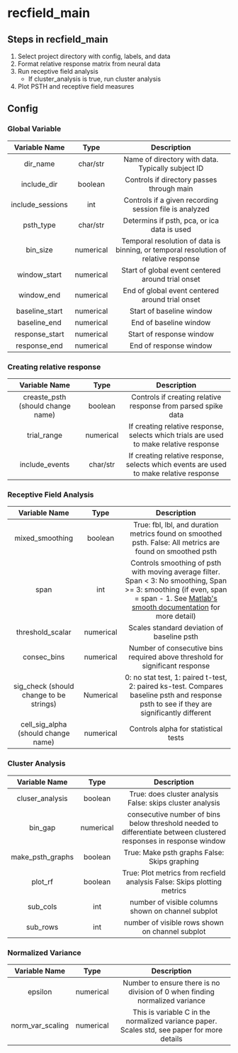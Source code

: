 # recfield_main
## Steps in recfield_main
1. Select project directory with config, labels, and data
2. Format relative response matrix from neural data
3. Run receptive field analysis  
    * If cluster_analysis is true, run cluster analysis
4. Plot PSTH and receptive field measures
## Config

### Global Variable
|Variable Name|Type| Description |
|:-----------:|:--:| :----------:|
|dir_name|char/str|Name of directory with data. Typically subject ID|
|include_dir|boolean|Controls if directory passes through main|
|include_sessions|int|Controls if a given recording session file is analyzed|
|psth_type|char/str|Determins if psth, pca, or ica data is used|
|bin_size|numerical|Temporal resolution of data is binning, or temporal resolution of relative response|
|window_start|numerical|Start of global event centered around trial onset|
|window_end|numerical|End of global event centered around trial onset|
|baseline_start|numerical|Start of baseline window|
|baseline_end|numerical|End of baseline window|
|response_start|numerical|Start of response window|
|response_end|numerical|End of response window|

### Creating relative response
|Variable Name|Type| Description |
|:-----------:|:--:| :----------:|
|creaste_psth (should change name)|boolean|Controls if creating relative response from parsed spike data|
|trial_range|numerical|If creating relative response, selects which trials are used to make relative response|
|include_events|char/str|If creating relative response, selects which events are used to make relative response|

### Receptive Field Analysis
|Variable Name|Type| Description |
|:-----------:|:--:| :----------:|
|mixed_smoothing|boolean|True: fbl, lbl, and duration metrics found on smoothed psth. False: All metrics are found on smoothed psth|
|span|int|Controls smoothing of psth with moving average filter. Span < 3: No smoothing, Span >= 3: smoothing (if even, span = span - 1. See [Matlab's smooth documentation](https://www.mathworks.com/help/curvefit/smooth.html) for more detail)|
|threshold_scalar|numerical|Scales standard deviation of baseline psth|
|consec_bins|numerical|Number of consecutive bins required above threshold for significant response|
|sig_check (should change to be strings)|Numerical|0: no stat test, 1: paired t-test, 2: paired ks-test. Compares baseline psth and response psth to see if they are significantly different|
|cell_sig_alpha (should change name)|numerical|Controls alpha for statistical tests|
### Cluster Analysis
|Variable Name|Type| Description |
|:-----------:|:--:| :----------:|
|cluser_analysis|boolean|True: does cluster analysis False: skips cluster analysis|
|bin_gap|numerical|consecutive number of bins below threshold needed to differentiate between clustered responses in response window|
|make_psth_graphs|boolean|True: Make psth graphs False: Skips graphing|
|plot_rf|boolean|True: Plot metrics from recfield analysis False: Skips plotting metrics|
|sub_cols|int|number of visible columns shown on channel subplot|
sub_rows|int|number of visible rows shown on channel subplot|
### Normalized Variance
|Variable Name|Type| Description |
|:-----------:|:--:| :----------:|
|epsilon|numerical|Number to ensure there is no division of 0 when finding normalized variance|
|norm_var_scaling|numerical|This is variable C in the normalized variance paper. Scales std, see paper for more details|